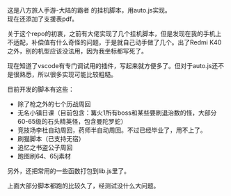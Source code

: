 这是八方旅人手游-大陆的霸者 的挂机脚本，用auto.js实现。  
现在还添加了支援表pdf。

关于这个repo的初衷，之前有大佬实现了几个挂机脚本，但是发现在我的手机上不适配，补偿值有什么奇怪的问题，于是就自己动手做了几个。出了Redmi K40之外，别的机型应该没法用，因为我坐标都写死了。

现在知道了vscode有专门调试用的插件，写起来就方便多了。但对于auto.js还不是很熟悉，所以很多实现可能比较粗糙。

目前开发的脚本有这些：

- 除了枪之外的七个历战周回
- 无名小镇日课（目前包含：篝火1所有boss和某些要刷退治数的怪，大部分60-65级的石头精英怪，包含曼陀罗蛇）
- 竞技场李杜自动周回，药师半自动周回。不过已经毕业了，用不上了。
- 刷猫脚本（已支持无宿）
- 追忆之书盗公子周回
- 跑图刷64、65j素材

另外，还把常用的一些函数打包到lib.js里了。

上面大部分脚本都跑的比较久了，经测试没什么大问题。

